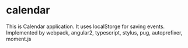 # calendar
This is Calendar application. It uses localStorge for saving events. Implemented by webpack, angular2, typescript, stylus, pug, autoprefixer, moment.js
